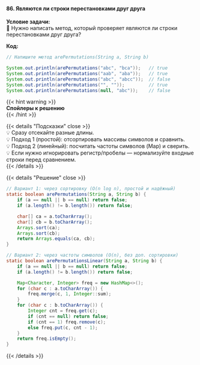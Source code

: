 #### 86. Являются ли строки перестановками друг друга

**Условие задачи:**  
📌 Нужно написать метод, который проверяет являются ли строки перестановками друг друга?

**Код:**

```java
// Напишите метод arePermutations(String a, String b)

System.out.println(arePermutations("abc", "bca"));   // true
System.out.println(arePermutations("aab", "aba"));   // true
System.out.println(arePermutations("abc", "abcc"));  // false
System.out.println(arePermutations("", ""));         // true
System.out.println(arePermutations(null, "abc"));    // false
```

{{< hint warning >}}  
**Спойлеры к решению**  
{{< /hint >}}

{{< details "Подсказки" close >}}  
💡 Сразу отсекайте разные длины.  
💡 Подход 1 (простой): отсортировать массивы символов и сравнить.  
💡 Подход 2 (линейный): посчитать частоты символов (Map) и сверить.  
💡 Если нужно игнорировать регистр/пробелы — нормализуйте входные строки перед сравнением.  
{{< /details >}}

{{< details "Решение" close >}}

```java
// Вариант 1: через сортировку (O(n log n), простой и надёжный)
static boolean arePermutations(String a, String b) {
    if (a == null || b == null) return false;
    if (a.length() != b.length()) return false;

    char[] ca = a.toCharArray();
    char[] cb = b.toCharArray();
    Arrays.sort(ca);
    Arrays.sort(cb);
    return Arrays.equals(ca, cb);
}

// Вариант 2: через частоты символов (O(n), без доп. сортировки)
static boolean arePermutationsLinear(String a, String b) {
    if (a == null || b == null) return false;
    if (a.length() != b.length()) return false;

    Map<Character, Integer> freq = new HashMap<>();
    for (char c : a.toCharArray()) {
        freq.merge(c, 1, Integer::sum);
    }
    for (char c : b.toCharArray()) {
        Integer cnt = freq.get(c);
        if (cnt == null) return false;
        if (cnt == 1) freq.remove(c);
        else freq.put(c, cnt - 1);
    }
    return freq.isEmpty();
}
```

{{< /details >}}